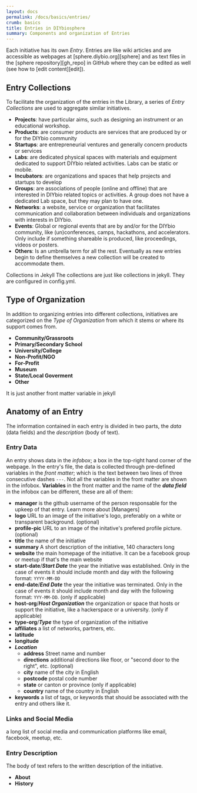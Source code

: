 ```yaml
---
layout: docs
permalink: /docs/basics/entries/
crumb: basics
title: Entries in DIYbiosphere
summary: Components and organization of Entries
---
```


Each initiative has its own _Entry_. Entries are like wiki articles and are accessible as webpages at [sphere.diybio.org][sphere] and as text files in the [sphere repository][gh_repo] in GitHub where they can be edited as well (see how to [edit content][edit]).

## Entry Collections
To facilitate the organization of the entries in the Library, a series of _Entry Collections_ are used to aggregate similar initiatives.

- <i class="travel icon"></i> **Projects**: have particular aims, such as designing an instrument or an educational workshop.
- <i class="shop icon"></i> **Products**: are consumer products are services that are produced by or for the DIYbio community
- <i class="rocket icon"></i> **Startups**: are entrepreneurial ventures and generally concern products or services
- <i class="lab icon"></i> **Labs**: are dedicated physical spaces with materials and equipment dedicated to support DIYbio related activities. Labs can be static or mobile.
- <i class="leaf icon"></i> **Incubators**: are organizations and spaces that help projects and startups to develop
- <i class="users icon"></i> **Groups**: are associations of people (online and offline) that are interested in DIYbio related topics or activities. A group does not have a dedicated Lab space, but they may plan to have one.
- <i class="share alternate icon"></i> **Networks**: a website, service or organization that facilitates communication and collaboration between individuals and organizations with interests in DIYbio.
- <i class="ticket icon"></i> **Events**: Global or regional events that are by and/or for the DIYbio community, like (un)conferences, camps, hackathons, and accelerators. Only include if something shareable is produced, like proceedings, videos or posters.
- <i class="umbrella icon"></i> **Others**: Is an umbrella term for all the rest. Eventually as new entries begin to define themselves a new collection will be created to accommodate them.

Collections in Jekyll
The collections are just like collections in jekyll. They are configured in config.yml.

## Type of Organization
In addition to organizing entries into different collections, initiatives are categorized on the _Type of Organization_ from which it stems or where its support comes from.

- **Community/Grassroots**
- **Primary/Secondary School**
- **University/College**
- **Non-Profit/NGO**
- **For-Profit**
- **Museum**
- **State/Local Goverment**
- **Other**

It is just another front matter variable in jekyll

## Anatomy of an Entry
The information contained in each entry is divided in two parts, the _data_ (data fields) and the _description_ (body of text).

### Entry Data
An entry shows data in the _infobox_; a box in the top-right hand corner of the webpage. In the entry's file, the data is collected through pre-defined variables in the _front matter_; which is the text between two lines of three consecutive dashes `---`. Not all the variables in the front matter are shown in the infobox. **Variables** in the front matter and the name of the _**data field**_ in the infobox can be different, these are all of them:

- **manager** is the github username of the person responsable for the upkeep of that entry. Learn more about [Managers]
- **logo** URL to an image of the initiative's logo, preferably on a white or transparent background. (optional)
- **profile-pic** URL to an image of the initative's prefered profile picture. (optional)
- **title** the name of the initiative
- **summary** A short description of the initiative, 140 characters long
- **website** the main homepage of the initiative. It can be a facebook group or meetup if that's the main website
- **start-date**/**_Start Date_** the year the initiative was established. Only in the case of events it should include month and day with the following format: `YYYY-MM-DD`
- **end-date**/**_End Date_** the year the initiative was terminated. Only in the case of events it should include month and day with the following format: `YYY-MM-DD`. (only if applicable)
- **host-org**/**_Host Organization_** the organization or space that hosts or support the initiative, like a hackerspace or a university. (only if applicable)
- **type-org**/**_Type_** the type of organization of the initiative
- **affiliates** a list of networks, partners, etc.
- **latitude**
- **longitude**
- **_Location_**
  - **address** Street name and number
  - **directions** additional directions like floor, or "second door to the right", etc. (optional)
  - **city** name of the city in English
  - **postcode** postal code number
  - **state** or canton or province (only if applicable)
  - **country** name of the country in English
- **keywords** a list of tags, or keywords that should be associated with the entry and others like it.

### Links and Social Media
a long list of social media and communication platforms like email, facebook, meetup, etc.

### Entry Description
The body of text refers to the written description of the initiative.

  - **About**
  - **History**
